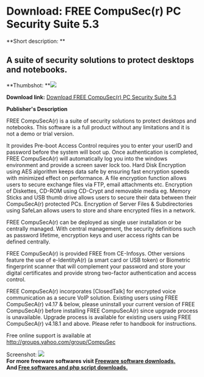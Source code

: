 # Download: FREE CompuSec(r) PC Security Suite 5.3

**Short description: **

## A suite of security solutions to protect desktops and notebooks.

  
**Thumbshot: **![](http://www.freewarefiles.com/screenshot/compusec_md.gif)   
  
**Download link:** [Download FREE CompuSec(r) PC Security Suite 5.3](http://freesoftwares.boysofts.com/FREE-CompuSec-PC-Security-Suite_program_17273.html)  
  

**Publisher's Description**  
  

FREE CompuSecA(r) is a suite of security solutions to protect desktops and
notebooks. This software is a full product without any limitations and it is
not a demo or trial version.

It provides Pre-boot Access Control requires you to enter your userID and
password before the system will boot up. Once authentication is completed,
FREE CompuSecA(r) will automatically log you into the windows environment and
provide a screen saver lock too. Hard Disk Encryption using AES algorithm
keeps data safe by ensuring fast encryption speeds with minimized effect on
performance. A file encryption function allows users to secure exchange files
via FTP, email attachments etc. Encryption of Diskettes, CD-ROM using CD-Crypt
and removable media eg. Memory Sticks and USB thumb drive allows users to
secure their data between their CompuSecA(r) protected PCs. Encryption of
Server Files & Subdirectories using SafeLan allows users to store and share
encrypted files in a network.

FREE CompuSecA(r) can be deployed as single user installation or be centrally
managed. With central management, the security definitions such as password
lifetime, encryption keys and user access rights can be defined centrally.

FREE CompuSecA(r) is provided FREE from CE-Infosys. Other versions feature the
use of e-IdentityA(r) (a smart card or USB token) or Biometric fingerprint
scanner that will complement your password and store your digital certificates
and provide strong two-factor authentication and access control.

FREE CompuSecA(r) incorporates [ClosedTalk] for encrypted voice communication
as a secure VoIP solution. Existing users using FREE CompuSecA(r) v4.17 &
below, please uninstall your current version of FREE CompuSecA(r) before
installing FREE CompuSecA(r) since upgrade process is unavailable. Upgrade
process is available for existing users using FREE CompuSecA(r) v4.18.1 and
above. Please refer to handbook for instructions.

Free online support is available at http://groups.yahoo.com/group/CompuSec

  
  
Screenshot: ![](http://www.freewarefiles.com/screenshot/compusec.gif)  
**For more freeware softwares visit [Freeware software downloads.](http://freesoftwares.boysofts.com/)**   
**And [Free softwares and php script downloads.](http://www.boysofts.com/)**

